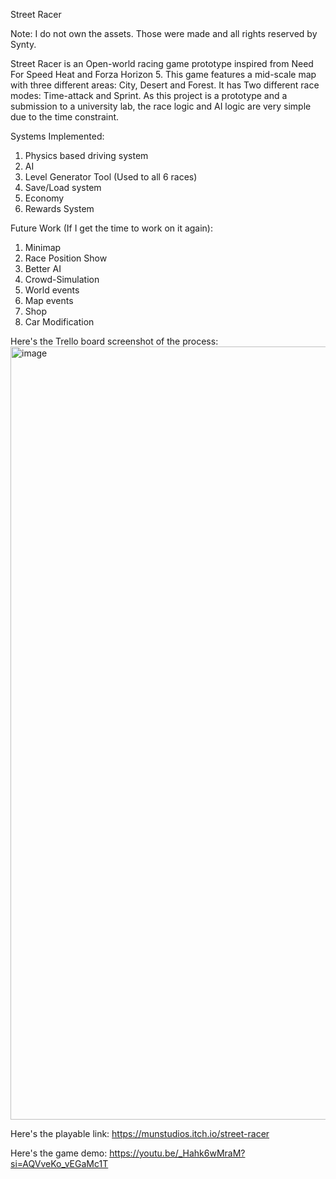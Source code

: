 Street Racer

Note: I do not own the assets. Those were made and all rights reserved by Synty.

Street Racer is an Open-world racing game prototype inspired from Need For Speed Heat and Forza Horizon 5. This game features a mid-scale map with three different areas: City, Desert and Forest.
It has Two different race modes: Time-attack and Sprint. 
As this project is a prototype and a submission to a university lab, the race logic and AI logic are very simple due to the time constraint. 

Systems Implemented:
1) Physics based driving system
2) AI
3) Level Generator Tool (Used to all 6 races)
4) Save/Load system
5) Economy
6) Rewards System

Future Work (If I get the time to work on it again):
1) Minimap
2) Race Position Show
3) Better AI
4) Crowd-Simulation
5) World events
6) Map events
7) Shop
8) Car Modification


Here's the Trello board screenshot of the process:
<img width="1237" alt="image" src="https://github.com/Pixel-Man360/StreetRacer/assets/54744758/a369f79e-748d-4ee2-8775-b7713ead011f">

Here's the playable link: https://munstudios.itch.io/street-racer

Here's the game demo: https://youtu.be/_Hahk6wMraM?si=AQVveKo_vEGaMc1T
